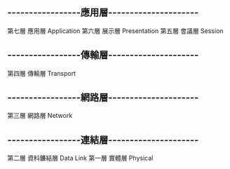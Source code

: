 ## -----------------應用層---------------------
 第七層 應用層
Application
 第六層 展示層
Presentation
 第五層 會議層
Session
## -----------------傳輸層---------------------
 第四層 傳輸層
Transport
## -----------------網路層---------------------
 第三層 網路層
Network
## -----------------連結層---------------------
 第二層 資料鐮結層
Data Link
 第一層 實體層
Physical

